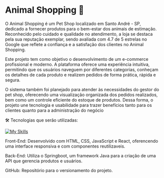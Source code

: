 # Animal Shopping 🐾

O Animal Shopping é um Pet Shop localizado em Santo André - SP, dedicado a fornecer produtos para o bem-estar dos animais de estimação. Reconhecido pelo cuidado e qualidade no atendimento, a loja se destaca pela sua reputação exemplar, sendo avaliada com 4.7 de 5 estrelas no Google que reflete a confiança e a satisfação dos clientes no Animal Shopping.

Este projeto tem como objetivo o desenvolvimento de um e-commerce profissional e moderno. A plataforma oferece uma experiência intuitiva, permitindo que os usuários naveguem por diferentes categorias, conheçam os detalhes de cada produto e realizem pedidos de forma prática, rápida e segura.

O sistema também foi planejado para atender às necessidades do gestor do pet shop, oferecendo uma visualização organizada dos pedidos realizados, bem como um controle eficiente do estoque de produtos. Dessa forma, o projeto une tecnologia e usabilidade para trazer benefícios tanto para os clientes quanto para a administração do negócio

🛠️ Tecnologias que serão utilizadas:

[![My Skills](https://skillicons.dev/icons?i=html,css,js,react,spring)](https://skillicons.dev)

Front-End: Desenvolvido com HTML, CSS, JavaScript e React, oferencendo uma interface responsiva e com componentes reutilizaveis.

Back-End: Utiliza o Springboot, um framework Java para a criação de uma API que gerencia produtos e usuários.

GitHub: Repositório para o versionamento do projeto.

